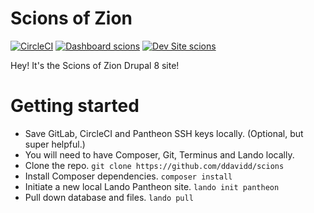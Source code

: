 # Scions of Zion

[![CircleCI](https://circleci.com/gh/ddavidd/scions.svg?style=shield)](https://circleci.com/gh/ddavidd/scions)
[![Dashboard scions](https://img.shields.io/badge/dashboard-scions-yellow.svg)](https://dashboard.pantheon.io/sites/29af9bf2-a2f7-48cd-a0cd-884ab4b52ca6#dev/code)
[![Dev Site scions](https://img.shields.io/badge/site-scions-blue.svg)](http://dev-scions.pantheonsite.io/)

Hey! It's the Scions of Zion Drupal 8 site!

# Getting started
  - Save GitLab, CircleCI and Pantheon SSH keys locally. (Optional, but super helpful.)
  - You will need to have Composer, Git, Terminus and Lando locally.
  - Clone the repo. `git clone https://github.com/ddavidd/scions`
  - Install Composer dependencies. `composer install`
  - Initiate a new local Lando Pantheon site. `lando init pantheon`
  - Pull down database and files. `lando pull`
